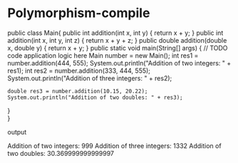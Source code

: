 # Polymorphism-compile
public class Main{
  public int addition(int x, int y) {
    return x + y;
  }
  public int addition(int x, int y, int z) {
    return x + y + z;
  }
  public double addition(double x, double y) {
    return x + y;
  }
       public static void main(String[] args) {
        // TODO code application logic here
        Main number = new Main();
    int res1 = number.addition(444, 555);
    System.out.println("Addition of two integers: " + res1);
       int res2 = number.addition(333, 444, 555);
    System.out.println("Addition of three integers: " + res2);

    double res3 = number.addition(10.15, 20.22);
    System.out.println("Addition of two doubles: " + res3);

   }  
}

output

Addition of two integers: 999
Addition of three integers: 1332
Addition of two doubles: 30.369999999999997

